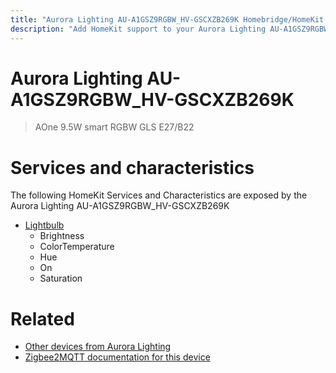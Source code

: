 ```yaml
---
title: "Aurora Lighting AU-A1GSZ9RGBW_HV-GSCXZB269K Homebridge/HomeKit integration"
description: "Add HomeKit support to your Aurora Lighting AU-A1GSZ9RGBW_HV-GSCXZB269K, using Homebridge, Zigbee2MQTT and homebridge-z2m."
---
```

<!---
This file has been GENERATED using src/docgen/docgen.ts
DO NOT EDIT THIS FILE MANUALLY!
-->
# Aurora Lighting AU-A1GSZ9RGBW_HV-GSCXZB269K
> AOne 9.5W smart RGBW GLS E27/B22


# Services and characteristics
The following HomeKit Services and Characteristics are exposed by
the Aurora Lighting AU-A1GSZ9RGBW_HV-GSCXZB269K

* [Lightbulb](../../light.md)
  * Brightness
  * ColorTemperature
  * Hue
  * On
  * Saturation


# Related
* [Other devices from Aurora Lighting](../index.md#aurora_lighting)
* [Zigbee2MQTT documentation for this device](https://www.zigbee2mqtt.io/devices/AU-A1GSZ9RGBW_HV-GSCXZB269K.html)